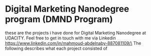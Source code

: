 # Digital Marketing Nanodegree program (DMND Program)
these are the projects i have done for Digital Marketing Nanodegree at UDACITY. Feel free to get in touch with me via Linkedin https://www.linkedin.com/in/mahmoud-abdelnaby-887081109/\
The following describes what each project consisted of
